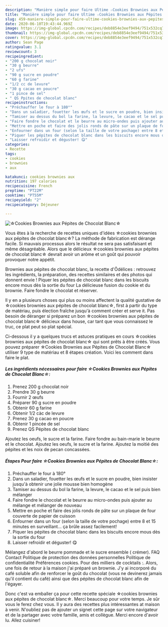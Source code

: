 ```yaml
---
description: "Manière simple pour faire Ultime ☆Cookies Brownies aux Pépites de Chocolat Blanc☆"
title: "Manière simple pour faire Ultime ☆Cookies Brownies aux Pépites de Chocolat Blanc☆"
slug: 459-maniere-simple-pour-faire-ultime-cookies-brownies-aux-pepites-de-chocolat-blanc
date: 2020-06-10T19:43:44.969Z
image: https://img-global.cpcdn.com/recipes/deb8854e3eef9494/751x532cq70/☆cookies-brownies-aux-pepites-de-chocolat-blanc☆-photo-principale-de-la-recette.jpg
thumbnail: https://img-global.cpcdn.com/recipes/deb8854e3eef9494/751x532cq70/☆cookies-brownies-aux-pepites-de-chocolat-blanc☆-photo-principale-de-la-recette.jpg
cover: https://img-global.cpcdn.com/recipes/deb8854e3eef9494/751x532cq70/☆cookies-brownies-aux-pepites-de-chocolat-blanc☆-photo-principale-de-la-recette.jpg
author: Sean Page
ratingvalue: 3.1
reviewcount: 3
recipeingredient:
- "200 g chocolat noir"
- "30 g beurre"
- "2 ufs"
- "90 g sucre en poudre"
- "60 g farine"
- "1/2 cc de levure"
- "30 g cacao en poucre"
- "1 pince de sel"
- " QS Ppites de chocolat blanc"
recipeinstructions:
- "Préchauffer le four à 180°"
- "Dans un saladier, fouetter les œufs et le sucre en poudre, bien insister jusqu&#39;à obtenir une jolie mousse bien homogène"
- "Tamiser au dessus du bol la farine, la levure, le cacao et le sel puis bien mélanger"
- "Faire fondre le chocolat et le beurre au micro-ondes puis ajouter au mélange et mélanger de nouveau"
- "Mettre en poche et faire des jolis ronds de pâte sur un plaque de four couverte de papier de cuisson"
- "Enfourner dans un four (selon la taille de votre pochage) entre 8 et 15 minutes en surveillant... ça brûle assez facilement!"
- "Piquer les pépites de chocolat blanc dans les biscuits encore mous dès la sortie du four"
- "Laisser refroidir et déguster! 😋"
categories:
- Recette
tags:
- cookies
- brownies
- aux

katakunci: cookies brownies aux 
nutrition: 197 calories
recipecuisine: French
preptime: "PT22M"
cooktime: "PT55M"
recipeyield: "2"
recipecategory: Déjeuner

---
```



![☆Cookies Brownies aux Pépites de Chocolat Blanc☆](https://img-global.cpcdn.com/recipes/deb8854e3eef9494/751x532cq70/☆cookies-brownies-aux-pepites-de-chocolat-blanc☆-photo-principale-de-la-recette.jpg)

Vous êtes à la recherche de recettes uniques d'idées ☆cookies brownies aux pépites de chocolat blanc☆? La méthode de fabrication est dérange facile. Si mauvais processus alors le résultat ne sera pas satisfaisant et même désagréable. Alors que le délicieux ☆cookies brownies aux pépites de chocolat blanc☆ devrait avoir un arôme et un goût qui pouvoir provoquer notre appétit.

Brownies aux pépites de chocolat blanc, la recette d&#39;Ôdélices : retrouvez les ingrédients, la préparation, des recettes similaires et des photos qui donnent envie ! Piquer les pépites de chocolat blanc dans les biscuits encore mous dès la sortie du four La délicieuse fusion du cookie et du brownie. Faire fondre le chocolat et réserver.

Il y en a plusieurs choses qui plus ou moins affectent la qualité gustative de ☆cookies brownies aux pépites de chocolat blanc☆, first à partir du type de matériau, puis élection fraîche jusqu'à comment créer et serve it. Pas besoin de déranger si préparez un bon ☆cookies brownies aux pépites de chocolat blanc☆ délicieux dans house, car tant que vous connaissez le truc, ce plat peut so plat spécial.


Ci-dessous il y a quelques trucs et astuces pratiques en cours ☆cookies brownies aux pépites de chocolat blanc☆ qui sont prêts à être créés. Vous pouvez préparer ☆Cookies Brownies aux Pépites de Chocolat Blanc☆ utiliser 9 type de matériau et 8 étapes création. Voici les comment dans faire le plat.

<!--inarticleads1-->

##### Les ingrédients nécessaires pour faire ☆Cookies Brownies aux Pépites de Chocolat Blanc☆:

1. Prenez 200 g chocolat noir
1. Prendre 30 g beurre
1. Fournir 2 œufs
1. Préparer 90 g sucre en poudre
1. Obtenir 60 g farine
1. Obtenir 1/2 càc de levure
1. Prenez 30 g cacao en poucre
1. Obtenir 1 pincée de sel
1. Prenez  QS Pépites de chocolat blanc


Ajoutez les oeufs, le sucre et la farine. Faire fondre au bain-marie le beurre et le chocolat. Ajoutez les oeufs, le sucre et la farine. Ajoutez la moitié des pépites et les noix de pecan concassées. 

<!--inarticleads2-->

##### Étapes Pour faire ☆Cookies Brownies aux Pépites de Chocolat Blanc☆:

1. Préchauffer le four à 180°
1. Dans un saladier, fouetter les œufs et le sucre en poudre, bien insister jusqu&#39;à obtenir une jolie mousse bien homogène
1. Tamiser au dessus du bol la farine, la levure, le cacao et le sel puis bien mélanger
1. Faire fondre le chocolat et le beurre au micro-ondes puis ajouter au mélange et mélanger de nouveau
1. Mettre en poche et faire des jolis ronds de pâte sur un plaque de four couverte de papier de cuisson
1. Enfourner dans un four (selon la taille de votre pochage) entre 8 et 15 minutes en surveillant... ça brûle assez facilement!
1. Piquer les pépites de chocolat blanc dans les biscuits encore mous dès la sortie du four
1. Laisser refroidir et déguster! 😋


Mélangez d&#39;abord le beurre pommade et le sucre ensemble ( crémer). FAQ Contact Politique de protection des données personnelles Politique de confidentialité Préférences cookies. Pour des milliers de cocktails :. Alors, une fois de retour à la maison j&#39;ai préparé un brownie. J&#39;y ai incorporé du café soluble afin de renforcer le goût du chocolat (vous ne devinerez jamais qu&#39;il contient du café) ainsi que des pépites de chocolat blanc afin de l&#39;égayer. 


Donc c'est va emballer ça pour cette recette spéciale ☆cookies brownies aux pépites de chocolat blanc☆. Merci beaucoup pour votre temps. Je sûr vous le ferez chez vous. Il y aura des recettes plus  intéressantes at maison à venir. N'oubliez pas de ajouter un signet cette page sur votre navigateur et de la partager avec votre famille, amis et collègue. Merci encore d'avoir lu. Allez cuisiner!
